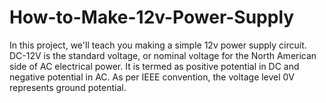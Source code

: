 # How-to-Make-12v-Power-Supply
In this project, we'll teach you making a simple 12v power supply circuit. DC-12V is the standard voltage, or nominal voltage for the North American side of AC electrical power. It is termed as positive potential in DC and negative potential in AC. As per IEEE convention, the voltage level 0V represents ground potential.

